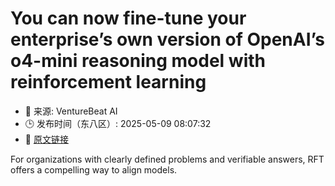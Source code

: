 # You can now fine-tune your enterprise’s own version of OpenAI’s o4-mini reasoning model with reinforcement learning
- 📅 来源: VentureBeat AI
- 🕒 发布时间（东八区）: 2025-05-09 08:07:32
- 🔗 [原文链接](https://venturebeat.com/ai/you-can-now-fine-tune-your-enterprises-own-version-of-openais-o4-mini-reasoning-model-with-reinforcement-learning/)

For organizations with clearly defined problems and verifiable answers, RFT offers a compelling way to align models.